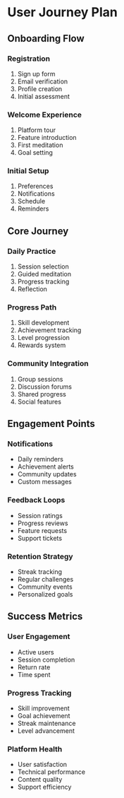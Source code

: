 # User Journey Plan

## Onboarding Flow

### Registration
1. Sign up form
2. Email verification
3. Profile creation
4. Initial assessment

### Welcome Experience
1. Platform tour
2. Feature introduction
3. First meditation
4. Goal setting

### Initial Setup
1. Preferences
2. Notifications
3. Schedule
4. Reminders

## Core Journey

### Daily Practice
1. Session selection
2. Guided meditation
3. Progress tracking
4. Reflection

### Progress Path
1. Skill development
2. Achievement tracking
3. Level progression
4. Rewards system

### Community Integration
1. Group sessions
2. Discussion forums
3. Shared progress
4. Social features

## Engagement Points

### Notifications
- Daily reminders
- Achievement alerts
- Community updates
- Custom messages

### Feedback Loops
- Session ratings
- Progress reviews
- Feature requests
- Support tickets

### Retention Strategy
- Streak tracking
- Regular challenges
- Community events
- Personalized goals

## Success Metrics

### User Engagement
- Active users
- Session completion
- Return rate
- Time spent

### Progress Tracking
- Skill improvement
- Goal achievement
- Streak maintenance
- Level advancement

### Platform Health
- User satisfaction
- Technical performance
- Content quality
- Support efficiency
